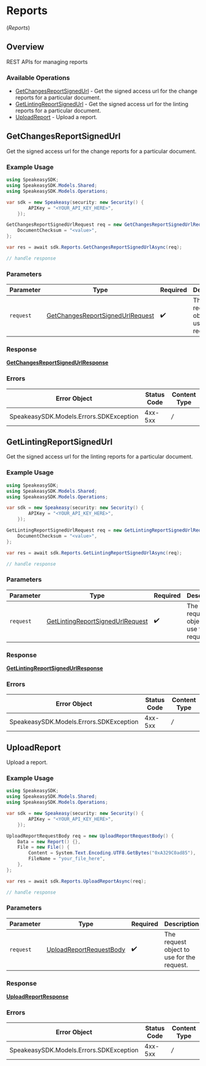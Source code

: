 # Reports
(*Reports*)

## Overview

REST APIs for managing reports

### Available Operations

* [GetChangesReportSignedUrl](#getchangesreportsignedurl) - Get the signed access url for the change reports for a particular document.
* [GetLintingReportSignedUrl](#getlintingreportsignedurl) - Get the signed access url for the linting reports for a particular document.
* [UploadReport](#uploadreport) - Upload a report.

## GetChangesReportSignedUrl

Get the signed access url for the change reports for a particular document.

### Example Usage

```csharp
using SpeakeasySDK;
using SpeakeasySDK.Models.Shared;
using SpeakeasySDK.Models.Operations;

var sdk = new Speakeasy(security: new Security() {
        APIKey = "<YOUR_API_KEY_HERE>",
    });

GetChangesReportSignedUrlRequest req = new GetChangesReportSignedUrlRequest() {
    DocumentChecksum = "<value>",
};

var res = await sdk.Reports.GetChangesReportSignedUrlAsync(req);

// handle response
```

### Parameters

| Parameter                                                                                       | Type                                                                                            | Required                                                                                        | Description                                                                                     |
| ----------------------------------------------------------------------------------------------- | ----------------------------------------------------------------------------------------------- | ----------------------------------------------------------------------------------------------- | ----------------------------------------------------------------------------------------------- |
| `request`                                                                                       | [GetChangesReportSignedUrlRequest](../../Models/Operations/GetChangesReportSignedUrlRequest.md) | :heavy_check_mark:                                                                              | The request object to use for the request.                                                      |


### Response

**[GetChangesReportSignedUrlResponse](../../Models/Operations/GetChangesReportSignedUrlResponse.md)**
### Errors

| Error Object                            | Status Code                             | Content Type                            |
| --------------------------------------- | --------------------------------------- | --------------------------------------- |
| SpeakeasySDK.Models.Errors.SDKException | 4xx-5xx                                 | */*                                     |

## GetLintingReportSignedUrl

Get the signed access url for the linting reports for a particular document.

### Example Usage

```csharp
using SpeakeasySDK;
using SpeakeasySDK.Models.Shared;
using SpeakeasySDK.Models.Operations;

var sdk = new Speakeasy(security: new Security() {
        APIKey = "<YOUR_API_KEY_HERE>",
    });

GetLintingReportSignedUrlRequest req = new GetLintingReportSignedUrlRequest() {
    DocumentChecksum = "<value>",
};

var res = await sdk.Reports.GetLintingReportSignedUrlAsync(req);

// handle response
```

### Parameters

| Parameter                                                                                       | Type                                                                                            | Required                                                                                        | Description                                                                                     |
| ----------------------------------------------------------------------------------------------- | ----------------------------------------------------------------------------------------------- | ----------------------------------------------------------------------------------------------- | ----------------------------------------------------------------------------------------------- |
| `request`                                                                                       | [GetLintingReportSignedUrlRequest](../../Models/Operations/GetLintingReportSignedUrlRequest.md) | :heavy_check_mark:                                                                              | The request object to use for the request.                                                      |


### Response

**[GetLintingReportSignedUrlResponse](../../Models/Operations/GetLintingReportSignedUrlResponse.md)**
### Errors

| Error Object                            | Status Code                             | Content Type                            |
| --------------------------------------- | --------------------------------------- | --------------------------------------- |
| SpeakeasySDK.Models.Errors.SDKException | 4xx-5xx                                 | */*                                     |

## UploadReport

Upload a report.

### Example Usage

```csharp
using SpeakeasySDK;
using SpeakeasySDK.Models.Shared;
using SpeakeasySDK.Models.Operations;

var sdk = new Speakeasy(security: new Security() {
        APIKey = "<YOUR_API_KEY_HERE>",
    });

UploadReportRequestBody req = new UploadReportRequestBody() {
    Data = new Report() {},
    File = new File() {
        Content = System.Text.Encoding.UTF8.GetBytes("0xA329C0ad85"),
        FileName = "your_file_here",
    },
};

var res = await sdk.Reports.UploadReportAsync(req);

// handle response
```

### Parameters

| Parameter                                                                     | Type                                                                          | Required                                                                      | Description                                                                   |
| ----------------------------------------------------------------------------- | ----------------------------------------------------------------------------- | ----------------------------------------------------------------------------- | ----------------------------------------------------------------------------- |
| `request`                                                                     | [UploadReportRequestBody](../../Models/Operations/UploadReportRequestBody.md) | :heavy_check_mark:                                                            | The request object to use for the request.                                    |


### Response

**[UploadReportResponse](../../Models/Operations/UploadReportResponse.md)**
### Errors

| Error Object                            | Status Code                             | Content Type                            |
| --------------------------------------- | --------------------------------------- | --------------------------------------- |
| SpeakeasySDK.Models.Errors.SDKException | 4xx-5xx                                 | */*                                     |
